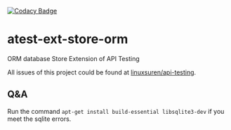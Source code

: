 [![Codacy Badge](https://app.codacy.com/project/badge/Coverage/707e613bf0d84c3cb1367f98e4b1e463)](https://app.codacy.com/gh/LinuxSuRen/atest-ext-store-orm/dashboard?utm_source=gh&utm_medium=referral&utm_content=&utm_campaign=Badge_grade)

# atest-ext-store-orm
ORM database Store Extension of API Testing

All issues of this project could be found at [linuxsuren/api-testing](https://github.com/LinuxSuRen/api-testing/issues).

## Q&A

Run the command `apt-get install build-essential libsqlite3-dev` if you meet the sqlite errors.
